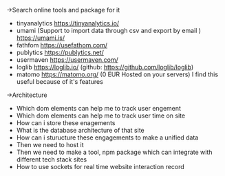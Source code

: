 ->Search online tools and package for it
 - tinyanalytics https://tinyanalytics.io/
- umami (Support to import  data through csv and export by email ) https://umami.is/
- fathfom https://usefathom.com/
- publytics https://publytics.net/
- usermaven https://usermaven.com/
- loglib https://loglib.io/  (github: https://github.com/loglib/loglib)
- matomo https://matomo.org/ (0 EUR Hosted on your servers) I find this useful because of it's features

->Architecture
- Which dom elements can help me to track user engement 
- Which dom elements can help me to track user time on site
- How can i store these enagements
- What is the database architecture of that site
- How can i sturucture these engagements to make a unified data
- Then we need to host it 
- Then we need to make a tool, npm package which can integrate with different tech stack sites 
- How to use sockets for real time website interaction record


